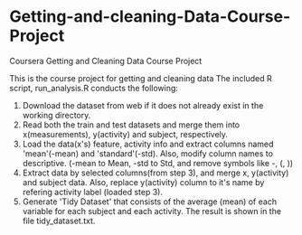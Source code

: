# Getting-and-cleaning-Data-Course-Project
Coursera Getting and Cleaning Data Course Project

This is the course project for getting and cleaning data
The included R script, run_analysis.R conducts the following:

1. Download the dataset from web if it does not already exist in the working directory.
2. Read both the train and test datasets and merge them into x(measurements), y(activity) and subject, respectively.
3. Load the data(x's) feature, activity info and extract columns named 'mean'(-mean) and 'standard'(-std). Also, modify column names to descriptive. (-mean to Mean, -std to Std, and remove symbols like -, (, ))
4. Extract data by selected columns(from step 3), and merge x, y(activity) and subject data. Also, replace y(activity) column to it's name by refering activity label (loaded step 3).
5. Generate 'Tidy Dataset' that consists of the average (mean) of each variable for each subject and each activity. The result is shown in the file tidy_dataset.txt.